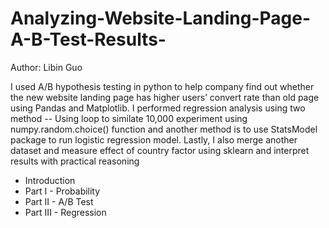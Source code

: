 # Analyzing-Website-Landing-Page-A-B-Test-Results-
Author: Libin Guo

I used A/B hypothesis testing in python to help company find out whether the new website landing page has higher users’ convert rate than old page using Pandas and Matplotlib. 
I performed regression analysis using two method -- Using loop to similate 10,000 experiment using numpy.random.choice() function and another method is to use StatsModel package to run logistic regression model.
Lastly, I also merge another dataset and measure effect of country factor using sklearn and interpret results with practical reasoning

- Introduction
- Part I - Probability
- Part II - A/B Test
- Part III - Regression
